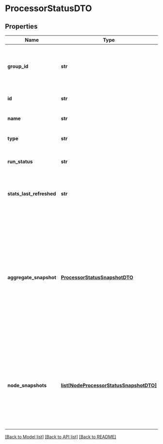 # ProcessorStatusDTO

## Properties
Name | Type | Description | Notes
------------ | ------------- | ------------- | -------------
**group_id** | **str** | The unique ID of the process group that the Processor belongs to | [optional] 
**id** | **str** | The unique ID of the Processor | [optional] 
**name** | **str** | The name of the Processor | [optional] 
**type** | **str** | The type of the Processor | [optional] 
**run_status** | **str** | The run status of the Processor | [optional] 
**stats_last_refreshed** | **str** | The timestamp of when the stats were last refreshed | [optional] 
**aggregate_snapshot** | [**ProcessorStatusSnapshotDTO**](ProcessorStatusSnapshotDTO.md) | A status snapshot that represents the aggregate stats of all nodes in the cluster. If the NiFi instance is a standalone instance, rather than a cluster, this represents the stats of the single instance. | [optional] 
**node_snapshots** | [**list[NodeProcessorStatusSnapshotDTO]**](NodeProcessorStatusSnapshotDTO.md) | A status snapshot for each node in the cluster. If the NiFi instance is a standalone instance, rather than a cluster, this may be null. | [optional] 

[[Back to Model list]](../nifiDocs.md#documentation-for-models) [[Back to API list]](../nifiDocs.md#documentation-for-api-endpoints) [[Back to README]](../nifiDocs.md)



